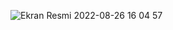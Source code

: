 ![Ekran Resmi 2022-08-26 16 04 57](https://user-images.githubusercontent.com/44638560/186910009-3858352e-19f0-46bf-9fab-b4efbf8aaa12.png)
